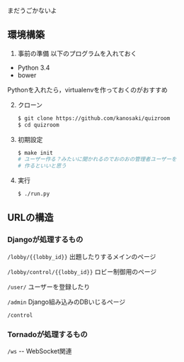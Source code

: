 まだうごかないよ


環境構築
--------
1. 事前の準備
以下のプログラムを入れておく

* Python 3.4 
* bower

Pythonを入れたら，virtualenvを作っておくのがおすすめ

2. クローン
	
	```sh
    $ git clone https://github.com/kanosaki/quizroom
    $ cd quizroom
    ```

3. 初期設定
	
	```sh
    $ make init
    # ユーザー作る？みたいに聞かれるのでおのおの管理者ユーザーを
    # 作るといいと思う 
	```
	
4. 実行

	```sh
    $ ./run.py
    ```

URLの構造
---------
### Djangoが処理するもの
`/lobby/{{lobby_id}}`
出題したりするメインのページ

`/lobby/control/{{lobby_id}}`
ロビー制御用のページ

`/user/`
ユーザーを登録したり

`/admin`
Django組み込みのDBいじるページ

`/control`


### Tornadoが処理するもの
`/ws` -- WebSocket関連
